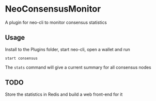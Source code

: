# NeoConsensusMonitor

A plugin for neo-cli to monitor consensus statistics

## Usage

Install to the Plugins folder, start neo-cli, open a wallet and run
```
start consensus
```

The `stats` command will give a current summary for all consensus nodes


## TODO 

Store the statistics in Redis and build a web front-end for it
